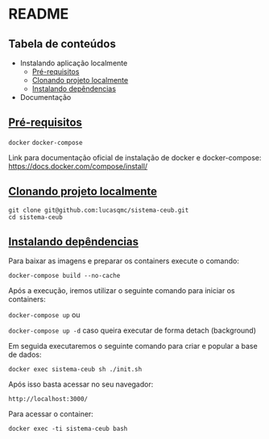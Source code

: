 # README

 
Tabela de conteúdos
-----------
* Instalando aplicação localmente
    * [Pré-requisitos](#prerequisites)
    * [Clonando projeto localmente](#clone)
    * [Instalando depêndencias](#install)
* Documentação


<a href="prerequisites">Pré-requisitos</a>
-----------
`docker`
`docker-compose`

Link para documentação oficial de instalação de docker e docker-compose:
https://docs.docker.com/compose/install/

<a href="clone">Clonando projeto localmente</a>
-----------

    git clone git@github.com:lucasqmc/sistema-ceub.git
    cd sistema-ceub

<a href="install">Instalando depêndencias</a>
-----------

Para baixar as imagens e preparar os containers execute o comando:

`docker-compose build --no-cache`

Após a execução, iremos utilizar o seguinte comando para iniciar os containers:

`docker-compose up` ou

`docker-compose up -d` caso queira executar de forma detach (background)

Em seguida executaremos o seguinte comando para criar e popular a base de dados:

`docker exec sistema-ceub sh ./init.sh`

Após isso basta acessar no seu navegador:

`http://localhost:3000/`

Para acessar o container:

`docker exec -ti sistema-ceub bash`



